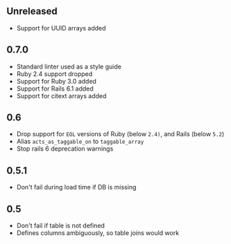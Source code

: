 ## Unreleased
- Support for UUID arrays added

## 0.7.0
- Standard linter used as a style guide
- Ruby 2.4 support dropped
- Support for Ruby 3.0 added
- Support for Rails 6.1 added
- Support for citext arrays added

## 0.6
- Drop support for `EOL` versions of Ruby (below `2.4)`, and Rails (below `5.2`)
- Alias `acts_as_taggable_on` to `taggable_array`
- Stop rails 6 deprecation warnings

## 0.5.1
- Don't fail during load time if DB is missing

## 0.5
- Don't fail if table is not defined
- Defines columns ambiguously, so table joins would work
